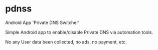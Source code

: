 # pdnss

Android App 'Private DNS Switcher'

Simple Android app to enable/disable Private DNS via automation tools.

No any User data been collected, no ads, no payment, etc.
